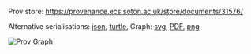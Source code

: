 
Prov store: https://provenance.ecs.soton.ac.uk/store/documents/31576/
	
Alternative serialisations: [json](https://provenance.ecs.soton.ac.uk/store/documents/31576.json), [turtle](https://provenance.ecs.soton.ac.uk/store/documents/31576.ttl), 
Graph: [svg](https://provenance.ecs.soton.ac.uk/store/documents/31576.svg), [PDF](https://provenance.ecs.soton.ac.uk/store/documents/31576.pdf), [png](https://provenance.ecs.soton.ac.uk/store/documents/31576.png)

![Prov Graph](https://provenance.ecs.soton.ac.uk/store/documents/31576.png)

		